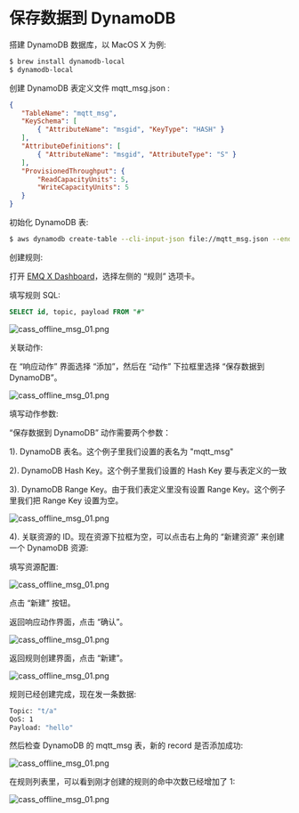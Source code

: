 # 保存数据到 DynamoDB

搭建 DynamoDB 数据库，以 MacOS X 为例:

```bash
$ brew install dynamodb-local
$ dynamodb-local
```

创建 DynamoDB 表定义文件 mqtt\_msg.json :

<!-- end list -->

```json
{
   "TableName": "mqtt_msg",
   "KeySchema": [
       { "AttributeName": "msgid", "KeyType": "HASH" }
   ],
   "AttributeDefinitions": [
       { "AttributeName": "msgid", "AttributeType": "S" }
   ],
   "ProvisionedThroughput": {
       "ReadCapacityUnits": 5,
       "WriteCapacityUnits": 5
   }
}
```

初始化 DynamoDB 表:

```bash
$ aws dynamodb create-table --cli-input-json file://mqtt_msg.json --endpoint-url http://localhost:8000
```

创建规则:

打开 [EMQ X Dashboard](http://127.0.0.1:18083/#/rules)，选择左侧的 “规则” 选项卡。

填写规则 SQL:

```sql
SELECT id, topic, payload FROM "#"
```

![cass_offline_msg_01.png](http://dgiot-1253666439.cos.ap-shanghai-fsi.myqcloud.com/develop_png/zh_CN/rule/assets/rule-engine/dynamo-rulesql-0.png)

关联动作:

在 “响应动作” 界面选择 “添加”，然后在 “动作” 下拉框里选择 “保存数据到 DynamoDB”。

![cass_offline_msg_01.png](http://dgiot-1253666439.cos.ap-shanghai-fsi.myqcloud.com/develop_png/zh_CN/rule/assets/rule-engine/dynamo-action-0.png)

填写动作参数:

“保存数据到 DynamoDB” 动作需要两个参数：

1). DynamoDB 表名。这个例子里我们设置的表名为 "mqtt\_msg"

2). DynamoDB Hash Key。这个例子里我们设置的 Hash Key 要与表定义的一致

3). DynamoDB Range Key。由于我们表定义里没有设置 Range Key。这个例子里我们把 Range Key 设置为空。

![cass_offline_msg_01.png](http://dgiot-1253666439.cos.ap-shanghai-fsi.myqcloud.com/develop_png/zh_CN/rule/assets/rule-engine/dynamo-action-1.png)

4). 关联资源的 ID。现在资源下拉框为空，可以点击右上角的 “新建资源” 来创建一个 DynamoDB 资源:

填写资源配置:

![cass_offline_msg_01.png](http://dgiot-1253666439.cos.ap-shanghai-fsi.myqcloud.com/develop_png/zh_CN/rule/assets/rule-engine/dynamo-resource-1.png)

点击 “新建” 按钮。

返回响应动作界面，点击 “确认”。

![cass_offline_msg_01.png](http://dgiot-1253666439.cos.ap-shanghai-fsi.myqcloud.com/develop_png/zh_CN/rule/assets/rule-engine/dynamo-action-2.png)

返回规则创建界面，点击 “新建”。

![cass_offline_msg_01.png](http://dgiot-1253666439.cos.ap-shanghai-fsi.myqcloud.com/develop_png/zh_CN/rule/assets/rule-engine/dynamo-rulesql-1.png)

规则已经创建完成，现在发一条数据:

```bash
Topic: "t/a"
QoS: 1
Payload: "hello"
```

然后检查 DynamoDB 的 mqtt\_msg 表，新的 record 是否添加成功:

![cass_offline_msg_01.png](http://dgiot-1253666439.cos.ap-shanghai-fsi.myqcloud.com/develop_png/zh_CN/rule/assets/rule-engine/dynamo-result-0.png)

在规则列表里，可以看到刚才创建的规则的命中次数已经增加了 1:

![cass_offline_msg_01.png](http://dgiot-1253666439.cos.ap-shanghai-fsi.myqcloud.com/develop_png/zh_CN/rule/assets/rule-engine/dynamo-result-1.png)

